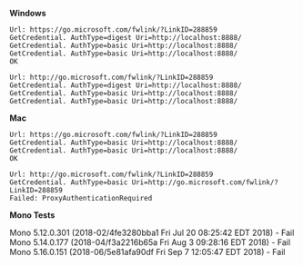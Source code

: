 **Windows**

```
Url: https://go.microsoft.com/fwlink/?LinkID=288859
GetCredential. AuthType=digest Uri=http://localhost:8888/
GetCredential. AuthType=basic Uri=http://localhost:8888/
GetCredential. AuthType=basic Uri=http://localhost:8888/
OK

Url: http://go.microsoft.com/fwlink/?LinkID=288859
GetCredential. AuthType=digest Uri=http://localhost:8888/
GetCredential. AuthType=basic Uri=http://localhost:8888/
GetCredential. AuthType=basic Uri=http://localhost:8888/
```

**Mac**

```
Url: https://go.microsoft.com/fwlink/?LinkID=288859
GetCredential. AuthType=basic Uri=http://localhost:8888/
GetCredential. AuthType=basic Uri=http://localhost:8888/
OK

Url: http://go.microsoft.com/fwlink/?LinkID=288859
GetCredential. AuthType=basic Uri=http://go.microsoft.com/fwlink/?LinkID=288859
Failed: ProxyAuthenticationRequired
```

**Mono Tests**

Mono 5.12.0.301 (2018-02/4fe3280bba1 Fri Jul 20 08:25:42 EDT 2018) - Fail
Mono 5.14.0.177 (2018-04/f3a2216b65a Fri Aug  3 09:28:16 EDT 2018) - Fail
Mono 5.16.0.151 (2018-06/5e81afa90df Fri Sep  7 12:05:47 EDT 2018) - Fail


